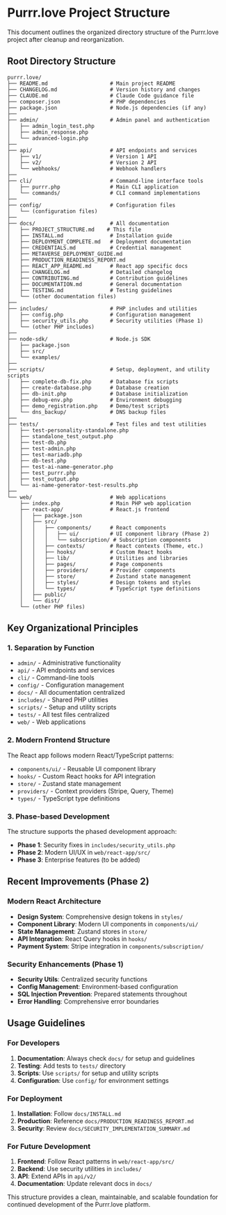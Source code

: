 # Purrr.love Project Structure

This document outlines the organized directory structure of the Purrr.love project after cleanup and reorganization.

## Root Directory Structure

```
purrr.love/
├── README.md                    # Main project README
├── CHANGELOG.md                 # Version history and changes
├── CLAUDE.md                    # Claude Code guidance file
├── composer.json                # PHP dependencies
├── package.json                 # Node.js dependencies (if any)
├── 
├── admin/                       # Admin panel and authentication
│   ├── admin_login_test.php
│   ├── admin_response.php
│   └── advanced-login.php
├── 
├── api/                         # API endpoints and services
│   ├── v1/                      # Version 1 API
│   ├── v2/                      # Version 2 API
│   └── webhooks/                # Webhook handlers
├── 
├── cli/                         # Command-line interface tools
│   ├── purrr.php                # Main CLI application
│   └── commands/                # CLI command implementations
├── 
├── config/                      # Configuration files
│   └── (configuration files)
├── 
├── docs/                        # All documentation
│   ├── PROJECT_STRUCTURE.md    # This file
│   ├── INSTALL.md               # Installation guide
│   ├── DEPLOYMENT_COMPLETE.md   # Deployment documentation
│   ├── CREDENTIALS.md           # Credential management
│   ├── METAVERSE_DEPLOYMENT_GUIDE.md
│   ├── PRODUCTION_READINESS_REPORT.md
│   ├── REACT_APP_README.md      # React app specific docs
│   ├── CHANGELOG.md             # Detailed changelog
│   ├── CONTRIBUTING.md          # Contribution guidelines
│   ├── DOCUMENTATION.md         # General documentation
│   ├── TESTING.md               # Testing guidelines
│   └── (other documentation files)
├── 
├── includes/                    # PHP includes and utilities
│   ├── config.php               # Configuration management
│   ├── security_utils.php       # Security utilities (Phase 1)
│   └── (other PHP includes)
├── 
├── node-sdk/                    # Node.js SDK
│   ├── package.json
│   ├── src/
│   └── examples/
├── 
├── scripts/                     # Setup, deployment, and utility scripts
│   ├── complete-db-fix.php      # Database fix scripts
│   ├── create-database.php      # Database creation
│   ├── db-init.php              # Database initialization
│   ├── debug-env.php            # Environment debugging
│   ├── demo_registration.php    # Demo/test scripts
│   └── dns_backup/              # DNS backup files
├── 
├── tests/                       # Test files and test utilities
│   ├── test-personality-standalone.php
│   ├── standalone_test_output.php
│   ├── test-db.php
│   ├── test-admin.php
│   ├── test-mariadb.php
│   ├── db-test.php
│   ├── test-ai-name-generator.php
│   ├── test_purrr.php
│   ├── test_output.php
│   └── ai-name-generator-test-results.php
├── 
└── web/                         # Web applications
    ├── index.php                # Main PHP web application
    ├── react-app/               # React.js frontend
    │   ├── package.json
    │   ├── src/
    │   │   ├── components/      # React components
    │   │   │   ├── ui/          # UI component library (Phase 2)
    │   │   │   └── subscription/ # Subscription components
    │   │   ├── contexts/        # React contexts (Theme, etc.)
    │   │   ├── hooks/           # Custom React hooks
    │   │   ├── lib/             # Utilities and libraries
    │   │   ├── pages/           # Page components
    │   │   ├── providers/       # Provider components
    │   │   ├── store/           # Zustand state management
    │   │   ├── styles/          # Design tokens and styles
    │   │   └── types/           # TypeScript type definitions
    │   ├── public/
    │   └── dist/
    └── (other PHP files)
```

## Key Organizational Principles

### 1. **Separation by Function**
- `admin/` - Administrative functionality
- `api/` - API endpoints and services
- `cli/` - Command-line tools
- `config/` - Configuration management
- `docs/` - All documentation centralized
- `includes/` - Shared PHP utilities
- `scripts/` - Setup and utility scripts
- `tests/` - All test files centralized
- `web/` - Web applications

### 2. **Modern Frontend Structure**
The React app follows modern React/TypeScript patterns:
- `components/ui/` - Reusable UI component library
- `hooks/` - Custom React hooks for API integration
- `store/` - Zustand state management
- `providers/` - Context providers (Stripe, Query, Theme)
- `types/` - TypeScript type definitions

### 3. **Phase-based Development**
The structure supports the phased development approach:
- **Phase 1**: Security fixes in `includes/security_utils.php`
- **Phase 2**: Modern UI/UX in `web/react-app/src/`
- **Phase 3**: Enterprise features (to be added)

## Recent Improvements (Phase 2)

### Modern React Architecture
- **Design System**: Comprehensive design tokens in `styles/`
- **Component Library**: Modern UI components in `components/ui/`
- **State Management**: Zustand stores in `store/`
- **API Integration**: React Query hooks in `hooks/`
- **Payment System**: Stripe integration in `components/subscription/`

### Security Enhancements (Phase 1)
- **Security Utils**: Centralized security functions
- **Config Management**: Environment-based configuration
- **SQL Injection Prevention**: Prepared statements throughout
- **Error Handling**: Comprehensive error boundaries

## Usage Guidelines

### For Developers
1. **Documentation**: Always check `docs/` for setup and guidelines
2. **Testing**: Add tests to `tests/` directory
3. **Scripts**: Use `scripts/` for setup and utility scripts
4. **Configuration**: Use `config/` for environment settings

### For Deployment
1. **Installation**: Follow `docs/INSTALL.md`
2. **Production**: Reference `docs/PRODUCTION_READINESS_REPORT.md`
3. **Security**: Review `docs/SECURITY_IMPLEMENTATION_SUMMARY.md`

### For Future Development
1. **Frontend**: Follow React patterns in `web/react-app/src/`
2. **Backend**: Use security utilities in `includes/`
3. **API**: Extend APIs in `api/v2/`
4. **Documentation**: Update relevant docs in `docs/`

This structure provides a clean, maintainable, and scalable foundation for continued development of the Purrr.love platform.